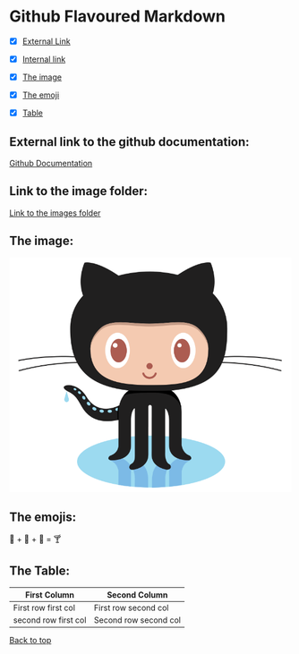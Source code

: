 # Github Flavoured Markdown

- [x] [External Link](#External-link-to-the-github-documentation)
- [x] [Internal link](#Link-to-the-image-folder)
- [x] [The image](#The-image)
- [X] [The emoji](#The-emojis) 
- [x] [Table](#The-Table)



## External link to the github documentation:
[Github Documentation](https://help.github.com/en)

## Link to the image folder:
[Link to the images folder](./images)

## The image:
![some image](./images/logo.png)

## The emojis:
 🍓 + 🍌 + 🥛 = 🍸


## The Table:
| First Column | Second Column |
| ------- | ----- |
|First row first col|First row second col|
|second row first col|Second row second col|


[Back to top](#Github-Flavoured-Markdown)
